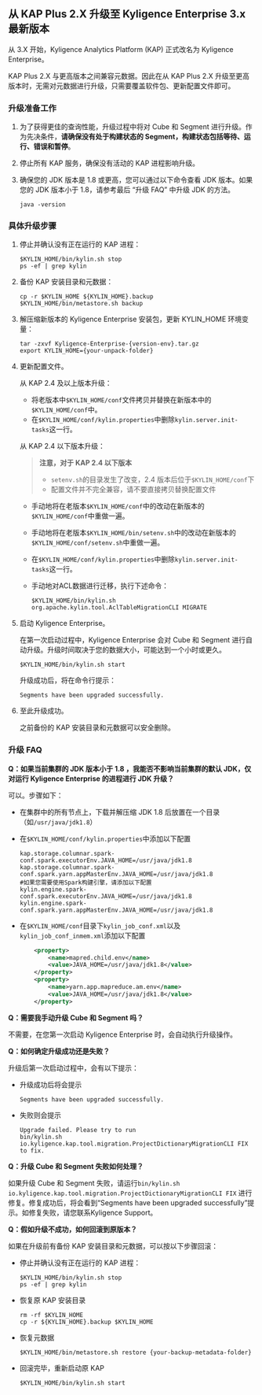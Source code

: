 ## 从 KAP Plus 2.X 升级至 Kyligence Enterprise 3.x 最新版本 ##

从 3.X 开始，Kyligence Analytics Platform (KAP) 正式改名为 Kyligence Enterprise。

KAP Plus 2.X 与更高版本之间兼容元数据。因此在从 KAP Plus 2.X 升级至更高版本时，无需对元数据进行升级，只需要覆盖软件包、更新配置文件即可。

### 升级准备工作 ###

1. 为了获得更佳的查询性能，升级过程中将对 Cube 和 Segment 进行升级。作为先决条件，**请确保没有处于构建状态的 Segment，构建状态包括等待、运行、错误和暂停**。

2. 停止所有 KAP 服务，确保没有活动的 KAP 进程影响升级。

3. 确保您的 JDK 版本是 1.8 或更高，您可以通过以下命令查看 JDK 版本。如果您的 JDK 版本小于 1.8，请参考最后 “升级 FAQ” 中升级 JDK 的方法。

   ```
   java -version
   ```
### 具体升级步骤 ###

1. 停止并确认没有正在运行的 KAP 进程：

   ```shell
   $KYLIN_HOME/bin/kylin.sh stop
   ps -ef | grep kylin
   ```

2. 备份 KAP 安装目录和元数据：

   ```shell
   cp -r $KYLIN_HOME ${KYLIN_HOME}.backup
   $KYLIN_HOME/bin/metastore.sh backup
   ```

3. 解压缩新版本的 Kyligence Enterprise 安装包，更新 KYLIN_HOME 环境变量：

   ```shell
   tar -zxvf Kyligence-Enterprise-{version-env}.tar.gz
   export KYLIN_HOME={your-unpack-folder}
   ```

4. 更新配置文件。

   从 KAP 2.4 及以上版本升级：

   * 将老版本中`$KYLIN_HOME/conf`文件拷贝并替换在新版本中的 `$KYLIN_HOME/conf`中。
   * 在`$KYLIN_HOME/conf/kylin.properties`中删除`kylin.server.init-tasks`这一行。 

   从 KAP 2.4 以下版本升级：

   > **注意，对于 KAP 2.4 以下版本**
   >    * `setenv.sh`的目录发生了改变，2.4 版本后位于`$KYLIN_HOME/conf`下
   >    * 配置文件并不完全兼容，请不要直接拷贝替换配置文件

   * 手动地将在老版本`$KYLIN_HOME/conf`中的改动在新版本的`$KYLIN_HOME/conf`中重做一遍。

   * 手动地将在老版本`$KYLIN_HOME/bin/setenv.sh`中的改动在新版本的`$KYLIN_HOME/conf/setenv.sh`中重做一遍。

   * 在`$KYLIN_HOME/conf/kylin.properties`中删除`kylin.server.init-tasks`这一行。 

   * 手动地对ACL数据进行迁移，执行下述命令：

     ```shell
     $KYLIN_HOME/bin/kylin.sh org.apache.kylin.tool.AclTableMigrationCLI MIGRATE
     ```

5. 启动 Kyligence Enterprise。

   在第一次启动过程中，Kyligence Enterprise 会对 Cube 和 Segment 进行自动升级。升级时间取决于您的数据大小，可能达到一个小时或更久。

   ```shell
   $KYLIN_HOME/bin/kylin.sh start
   ```

   升级成功后，将在命令行提示：
   ```
   Segments have been upgraded successfully.
   ```

6. 至此升级成功。

   之前备份的 KAP 安装目录和元数据可以安全删除。

### 升级 FAQ ###

**Q：如果当前集群的 JDK 版本小于 1.8 ，我能否不影响当前集群的默认 JDK，仅对运行 Kyligence Enterprise 的进程进行 JDK 升级？**

可以。步骤如下：

   * 在集群中的所有节点上，下载并解压缩 JDK 1.8 后放置在一个目录（如`/usr/java/jdk1.8`）


   * 在`$KYLIN_HOME/conf/kylin.properties`中添加以下配置	

     ```
     kap.storage.columnar.spark-conf.spark.executorEnv.JAVA_HOME=/usr/java/jdk1.8
     kap.storage.columnar.spark-conf.spark.yarn.appMasterEnv.JAVA_HOME=/usr/java/jdk1.8
     #如果您需要使用Spark构建引擎，请添加以下配置
     kylin.engine.spark-conf.spark.executorEnv.JAVA_HOME=/usr/java/jdk1.8
     kylin.engine.spark-conf.spark.yarn.appMasterEnv.JAVA_HOME=/usr/java/jdk1.8
     ```
   
   * 在`$KYLIN_HOME/conf`目录下`kylin_job_conf.xml`以及`kylin_job_conf_inmem.xml`添加以下配置
   
     ```xml
         <property>
             <name>mapred.child.env</name>
             <value>JAVA_HOME=/usr/java/jdk1.8</value>
         </property>
         <property>
             <name>yarn.app.mapreduce.am.env</name>
             <value>JAVA_HOME=/usr/java/jdk1.8</value>
         </property>
     ```

**Q：需要我手动升级 Cube 和 Segment 吗？**

不需要，在您第一次启动 Kyligence Enterprise 时，会自动执行升级操作。

**Q：如何确定升级成功还是失败？**

升级后第一次启动过程中，会有以下提示：

   * 升级成功后将会提示

     ```
     Segments have been upgraded successfully.
     ```

   * 失败则会提示
     ```
     Upgrade failed. Please try to run
     bin/kylin.sh io.kyligence.kap.tool.migration.ProjectDictionaryMigrationCLI FIX
     to fix.
     ```

**Q：升级 Cube 和 Segment 失败如何处理？**

如果升级 Cube 和 Segment 失败，请运行`bin/kylin.sh io.kyligence.kap.tool.migration.ProjectDictionaryMigrationCLI FIX` 进行修复。修复成功后，将会看到“Segments have been upgraded successfully”提示。如修复失败，请您联系Kyligence Support。

**Q：假如升级不成功，如何回滚到原版本？**

如果在升级前有备份 KAP 安装目录和元数据，可以按以下步骤回滚：

   * 停止并确认没有正在运行的 KAP 进程：

     ```shell
     $KYLIN_HOME/bin/kylin.sh stop
     ps -ef | grep kylin
     ```

   * 恢复原 KAP 安装目录

     ```shell
     rm -rf $KYLIN_HOME
     cp -r ${KYLIN_HOME}.backup $KYLIN_HOME
     ```

   * 恢复元数据

     ```shell
     $KYLIN_HOME/bin/metastore.sh restore {your-backup-metadata-folder}
     ```

   * 回滚完毕，重新启动原 KAP

     ```shell
     $KYLIN_HOME/bin/kylin.sh start
     ```
